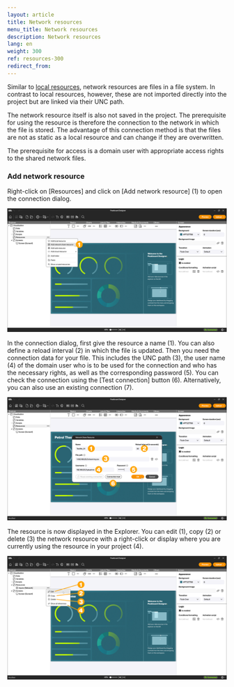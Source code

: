 ```yaml
---
layout: article
title: Network resources
menu_title: Network resources
description: Network resources
lang: en
weight: 300
ref: resources-300
redirect_from:
---
```


Similar to [local resources](/resources/en-resources-local.html), network resources are files in a file system.
In contrast to local resources, however, these are not imported directly into the project but are linked via their UNC path.

The network resource itself is also not saved in the project. The prerequisite for using the resource is therefore the connection to the network in which the file is stored.
The advantage of this connection method is that the files are not as static as a local resource and can change if they are overwritten.

The prerequisite for access is a domain user with appropriate access rights to the shared network files.

### Add network resource

Right-click on [Resources] and click on [Add network resource] (1) to open the connection dialog.

![Add network resource](/assets/images/resources/en_resources-network-01.png)

In the connection dialog, first give the resource a name (1). You can also define a reload interval (2) in which the file is updated.
Then you need the connection data for your file. This includes the UNC path (3), the user name (4) of the domain user who is to be used for the connection and who has the necessary rights, as well as the corresponding password (5). You can check the connection using the [Test connection] button (6).
Alternatively, you can also use an existing connection (7).

![Set up connection](/assets/images/resources/en_resources-network-02.png)

The resource is now displayed in the Explorer.
You can edit (1), copy (2) or delete (3) the network resource with a right-click or display where you are currently using the resource in your project (4).

![Manage network resource](/assets/images/resources/en_resources-network-03.png)
